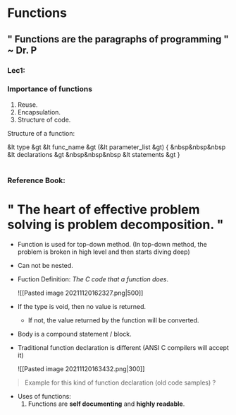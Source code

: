 # Functions

## " Functions are the paragraphs of programming " ~ Dr. P

### Lec1:
### Importance of functions
1.  Reuse.
2.  Encapsulation.
3.  Structure of code.

Structure of a function:

&lt type &gt &lt func_name &gt (&lt parameter_list &gt) {
	&nbsp&nbsp&nbsp &lt declarations &gt
	&nbsp&nbsp&nbsp &lt statements &gt
}
<br>
<br>

### Reference Book:

# " The heart of effective problem solving is problem decomposition. "

- Function is used for top-down method. (In top-down method, the problem is broken in high level and then starts diving deep)
- Can not be nested.
- Fuction Definition: *The C code that a function does*.

	![[Pasted image 20211120162327.png|500]]

- If the type is void, then no value is returned.
	- If not, the value returned by the function will be converted.
- Body is a compound statement / block.


- Traditional function declaration is different (ANSI C compilers will accept it)

	![[Pasted image 20211120163432.png|300]]

> Example for this kind of function declaration (old code samples) ?

- Uses of functions:
	1. Functions are **self documenting** and **highly readable**.